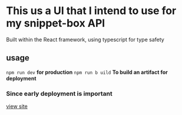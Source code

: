 # This us a UI that I intend to use for my snippet-box API

Built within the React framework, using typescript for type safety

## usage

`npm run dev` **for production**
`npm run b uild` **To build an artifact for deployment**

### Since early deployment is important

[view site](https://chrisforti.github.io/api-ui/)
